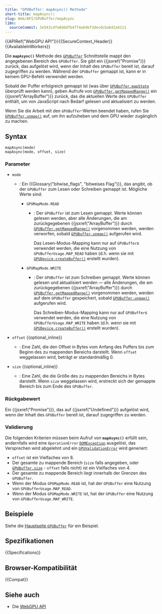 ```yaml
---
title: "GPUBuffer: mapAsync() Methode"
short-title: mapAsync()
slug: Web/API/GPUBuffer/mapAsync
l10n:
  sourceCommit: 3e543cdfe8dddfb4774a64bf3decdcbab42a4111
---
```


{{APIRef("WebGPU API")}}{{SecureContext_Header}}{{AvailableInWorkers}}

Die **`mapAsync()`** Methode des [`GPUBuffer`](/de/docs/Web/API/GPUBuffer) Schnittstelle mappt den angegebenen Bereich des `GPUBuffer`. Sie gibt ein {{jsxref("Promise")}} zurück, das aufgelöst wird, wenn der Inhalt des `GPUBuffer` bereit ist, darauf zugegriffen zu werden. Während der `GPUBuffer` gemappt ist, kann er in keinem GPU-Befehl verwendet werden.

Sobald der Puffer erfolgreich gemappt ist (was über [`GPUBuffer.mapState`](/de/docs/Web/API/GPUBuffer/mapState) überprüft werden kann), geben Aufrufe von [`GPUBuffer.getMappedRange()`](/de/docs/Web/API/GPUBuffer/getMappedRange) ein {{jsxref("ArrayBuffer")}} zurück, das die aktuellen Werte des `GPUBuffer` enthält, um von JavaScript nach Bedarf gelesen und aktualisiert zu werden.

Wenn Sie die Arbeit mit den `GPUBuffer`-Werten beendet haben, rufen Sie [`GPUBuffer.unmap()`](/de/docs/Web/API/GPUBuffer/unmap) auf, um ihn aufzuheben und dem GPU wieder zugänglich zu machen.

## Syntax

```js-nolint
mapAsync(mode)
mapAsync(mode, offset, size)
```

### Parameter

- `mode`

  - : Ein {{Glossary("bitwise_flags", "bitweises Flag")}}, das angibt, ob der `GPUBuffer` zum Lesen oder Schreiben gemappt ist. Mögliche Werte sind:

    - `GPUMapMode.READ`

      - : Der `GPUBuffer` ist zum Lesen gemappt. Werte können gelesen werden, aber alle Änderungen, die am zurückgegebenen {{jsxref("ArrayBuffer")}} durch [`GPUBuffer.getMappedRange()`](/de/docs/Web/API/GPUBuffer/getMappedRange) vorgenommen werden, werden verworfen, sobald [`GPUBuffer.unmap()`](/de/docs/Web/API/GPUBuffer/unmap) aufgerufen wird.

        Das Lesen-Modus-Mapping kann nur auf `GPUBuffer`s verwendet werden, die eine Nutzung von `GPUBufferUsage.MAP_READ` haben (d.h. wenn sie mit [`GPUDevice.createBuffer()`](/de/docs/Web/API/GPUDevice/createBuffer) erstellt wurden).

    - `GPUMapMode.WRITE`

      - : Der `GPUBuffer` ist zum Schreiben gemappt. Werte können gelesen und aktualisiert werden — alle Änderungen, die am zurückgegebenen {{jsxref("ArrayBuffer")}} durch [`GPUBuffer.getMappedRange()`](/de/docs/Web/API/GPUBuffer/getMappedRange) vorgenommen werden, werden auf dem `GPUBuffer` gespeichert, sobald [`GPUBuffer.unmap()`](/de/docs/Web/API/GPUBuffer/unmap) aufgerufen wird.

        Das Schreiben-Modus-Mapping kann nur auf `GPUBuffer`s verwendet werden, die eine Nutzung von `GPUBufferUsage.MAP_WRITE` haben (d.h. wenn sie mit [`GPUDevice.createBuffer()`](/de/docs/Web/API/GPUDevice/createBuffer) erstellt wurden).

- `offset` {{optional_inline}}
  - : Eine Zahl, die den Offset in Bytes vom Anfang des Puffers bis zum Beginn des zu mappenden Bereichs darstellt. Wenn `offset` weggelassen wird, beträgt er standardmäßig 0.
- `size` {{optional_inline}}
  - : Eine Zahl, die die Größe des zu mappenden Bereichs in Bytes darstellt. Wenn `size` weggelassen wird, erstreckt sich der gemappte Bereich bis zum Ende des `GPUBuffer`.

### Rückgabewert

Ein {{jsxref("Promise")}}, das auf {{jsxref("Undefined")}} aufgelöst wird, wenn der Inhalt des `GPUBuffer` bereit ist, darauf zugegriffen zu werden.

### Validierung

Die folgenden Kriterien müssen beim Aufruf von **`mapAsync()`** erfüllt sein, andernfalls wird eine `OperationError` [`DOMException`](/de/docs/Web/API/DOMException) ausgelöst, das Versprechen wird abgelehnt und ein [`GPUValidationError`](/de/docs/Web/API/GPUValidationError) wird generiert:

- `offset` ist ein Vielfaches von 8.
- Der gesamte zu mappende Bereich (`size` falls angegeben, oder [`GPUBuffer.size`](/de/docs/Web/API/GPUBuffer/size) - `offset` falls nicht) ist ein Vielfaches von 4.
- Der gesamte zu mappende Bereich liegt innerhalb der Grenzen des `GPUBuffer`.
- Wenn der Modus `GPUMapMode.READ` ist, hat der `GPUBuffer` eine Nutzung von `GPUBufferUsage.MAP_READ`.
- Wenn der Modus `GPUMapMode.WRITE` ist, hat der `GPUBuffer` eine Nutzung von `GPUBufferUsage.MAP_WRITE`.

## Beispiele

Siehe die [Hauptseite `GPUBuffer`](/de/docs/Web/API/GPUBuffer#examples) für ein Beispiel.

## Spezifikationen

{{Specifications}}

## Browser-Kompatibilität

{{Compat}}

## Siehe auch

- Die [WebGPU API](/de/docs/Web/API/WebGPU_API)
